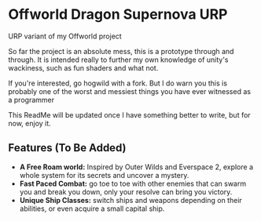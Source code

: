 # Offworld Dragon Supernova URP
URP variant of my Offworld project

So far the project is an absolute mess, this is a prototype through and through.
It is intended really to further my own knowledge of unity's wackiness, such as fun shaders
and what not.

If you're interested, go hogwild with a fork. But I do warn you this is probably one of the worst and messiest
things you have ever witnessed as a programmer

This ReadMe will be updated once I have something better to write, but for now, enjoy it.

## Features (To Be Added)

- **A Free Roam world:** Inspired by Outer Wilds and Everspace 2, explore a whole system for its secrets and uncover a mystery.
- **Fast Paced Combat:** go toe to toe with other enemies that can swarm you and break you down, only your resolve can bring you victory.
- **Unique Ship Classes:** switch ships and weapons depending on their abilities, or even acquire a small capital ship.
